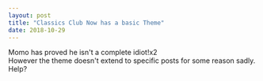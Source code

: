 ```yaml
---
layout: post
title: "Classics Club Now has a basic Theme"
date: 2018-10-29
---
```

<div class="blurb">
	<p>Momo has proved he isn't a complete idiot!x2 <br> 
  However the theme doesn't extend to specific posts for some reason sadly. Help?
	</p>
</div><!-- /.blurb -->
